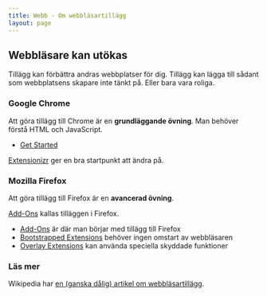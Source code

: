 ```yaml
---
title: Webb - Om webbläsartillägg
layout: page
---
```


## Webbläsare kan utökas

Tillägg kan förbättra andras webbplatser för dig. Tillägg kan lägga till sådant som webbplatsens skapare inte tänkt på. Eller bara vara roliga.

### Google Chrome

Att göra tillägg till Chrome är en **grundläggande övning**. Man behöver förstå HTML och JavaScript.

* [Get Started](http://developer.chrome.com/extensions/getstarted.html)

[Extensionizr](http://extensionizr.com/) ger en bra startpunkt att ändra på.

### Mozilla Firefox

Att göra tillägg till Firefox är en **avancerad övning**.

[Add-Ons](https://developer.mozilla.org/en-US/Add-ons) kallas tilläggen i Firefox.

* [Add-Ons](https://addons.mozilla.org/en-US/developers/docs/sdk/latest/dev-guide/index.html) är där man börjar med tillägg till Firefox
* [Bootstrapped Extensions](https://developer.mozilla.org/en-US/Add-ons/Bootstrapped_extensions) behöver ingen omstart av webbläsaren
* [Overlay Extensions](https://developer.mozilla.org/en-US/Add-ons/Overlay_Extensions) kan använda speciella skyddade funktioner

### Läs mer

Wikipedia har [en (ganska dålig) artikel om webbläsartillägg](https://en.wikipedia.org/wiki/Browser_extension).

